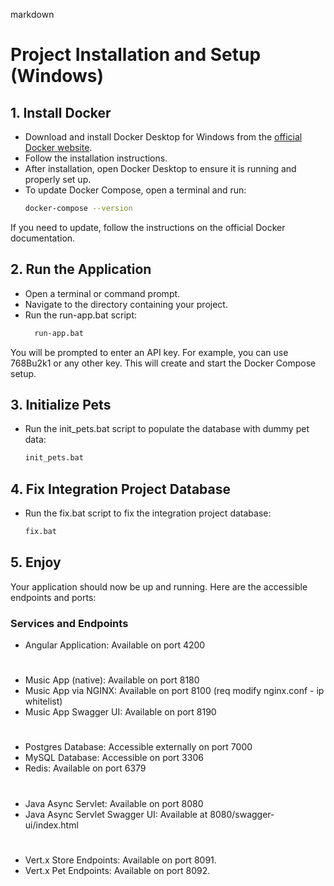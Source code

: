 markdown
# Project Installation and Setup (Windows)

## 1. Install Docker
- Download and install Docker Desktop for Windows from the [official Docker website](https://www.docker.com/products/docker-desktop).
- Follow the installation instructions.
- After installation, open Docker Desktop to ensure it is running and properly set up.
- To update Docker Compose, open a terminal and run:
  ```sh
  docker-compose --version
If you need to update, follow the instructions on the official Docker documentation.

## 2. Run the Application
- Open a terminal or command prompt.
- Navigate to the directory containing your project.
- Run the run-app.bat script:
  ```sh
    run-app.bat
You will be prompted to enter an API key. For example, you can use 768Bu2k1 or any other key. This will create and start the Docker Compose setup.

## 3. Initialize Pets
- Run the init_pets.bat script to populate the database with dummy pet data:
  ```sh
  init_pets.bat
## 4. Fix Integration Project Database
- Run the fix.bat script to fix the integration project database:
  ```sh
  fix.bat
## 5. Enjoy
Your application should now be up and running. Here are the accessible endpoints and ports:

### Services and Endpoints

- Angular Application: Available on port 4200
#
- Music App (native): Available on port 8180
- Music App via NGINX: Available on port 8100 (req modify nginx.conf - ip whitelist)
- Music App Swagger UI: Available on port 8190
#
- Postgres Database: Accessible externally on port 7000
- MySQL Database: Accessible on port 3306
- Redis: Available on port 6379
#
- Java Async Servlet: Available on port 8080
- Java Async Servlet Swagger UI: Available at 8080/swagger-ui/index.html
#     
- Vert.x Store Endpoints: Available on port 8091.
- Vert.x Pet Endpoints: Available on port 8092.
